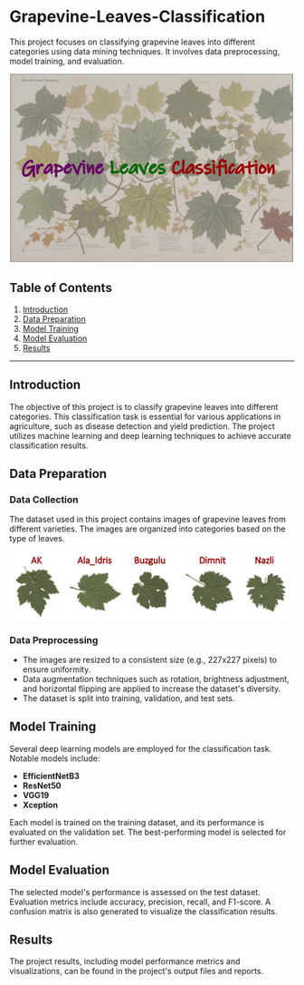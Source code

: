 # Grapevine-Leaves-Classification
This project focuses on classifying grapevine leaves into different categories using data mining techniques. It involves data preprocessing, model training, and evaluation.

<img src="pic.png" alt="Image Description" width="800"/>

## Table of Contents
1. [Introduction](#introduction)
2. [Data Preparation](#data-preparation)
3. [Model Training](#model-training)
4. [Model Evaluation](#model-evaluation)
5. [Results](#results)
---

## Introduction <a name="introduction"></a>

The objective of this project is to classify grapevine leaves into different categories. This classification task is essential for various applications in agriculture, such as disease detection and yield prediction. The project utilizes machine learning and deep learning techniques to achieve accurate classification results.

## Data Preparation <a name="data-preparation"></a>

### Data Collection

The dataset used in this project contains images of grapevine leaves from different varieties. The images are organized into categories based on the type of leaves.

<img src="pic1.png" alt="Image Description" width="600"/>

### Data Preprocessing

- The images are resized to a consistent size (e.g., 227x227 pixels) to ensure uniformity.
- Data augmentation techniques such as rotation, brightness adjustment, and horizontal flipping are applied to increase the dataset's diversity.
- The dataset is split into training, validation, and test sets.

## Model Training <a name="model-training"></a>

Several deep learning models are employed for the classification task. Notable models include:

- **EfficientNetB3**
- **ResNet50**
- **VGG19**
- **Xception**

Each model is trained on the training dataset, and its performance is evaluated on the validation set. The best-performing model is selected for further evaluation.

## Model Evaluation <a name="model-evaluation"></a>

The selected model's performance is assessed on the test dataset. Evaluation metrics include accuracy, precision, recall, and F1-score. A confusion matrix is also generated to visualize the classification results.

## Results <a name="results"></a>

The project results, including model performance metrics and visualizations, can be found in the project's output files and reports.

